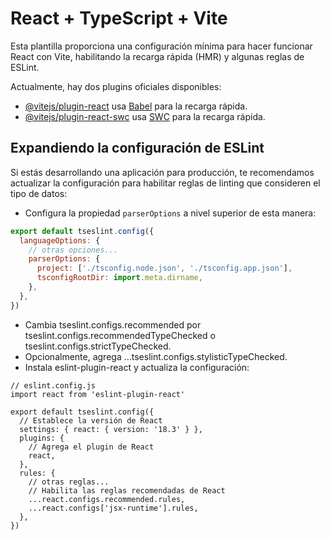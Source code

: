 # React + TypeScript + Vite

Esta plantilla proporciona una configuración mínima para hacer funcionar React con Vite, habilitando la recarga rápida (HMR) y algunas reglas de ESLint.

Actualmente, hay dos plugins oficiales disponibles:

- [@vitejs/plugin-react](https://github.com/vitejs/vite-plugin-react/blob/main/packages/plugin-react/README.md) usa [Babel](https://babeljs.io/) para la recarga rápida.
- [@vitejs/plugin-react-swc](https://github.com/vitejs/vite-plugin-react-swc) usa [SWC](https://swc.rs/) para la recarga rápida.

## Expandiendo la configuración de ESLint

Si estás desarrollando una aplicación para producción, te recomendamos actualizar la configuración para habilitar reglas de linting que consideren el tipo de datos:

- Configura la propiedad `parserOptions` a nivel superior de esta manera:

```js
export default tseslint.config({
  languageOptions: {
    // otras opciones...
    parserOptions: {
      project: ['./tsconfig.node.json', './tsconfig.app.json'],
      tsconfigRootDir: import.meta.dirname,
    },
  },
})
```
- Cambia tseslint.configs.recommended por tseslint.configs.recommendedTypeChecked o tseslint.configs.strictTypeChecked.
- Opcionalmente, agrega ...tseslint.configs.stylisticTypeChecked.
- Instala eslint-plugin-react y actualiza la configuración:
````
// eslint.config.js
import react from 'eslint-plugin-react'

export default tseslint.config({
  // Establece la versión de React
  settings: { react: { version: '18.3' } },
  plugins: {
    // Agrega el plugin de React
    react,
  },
  rules: {
    // otras reglas...
    // Habilita las reglas recomendadas de React
    ...react.configs.recommended.rules,
    ...react.configs['jsx-runtime'].rules,
  },
})
